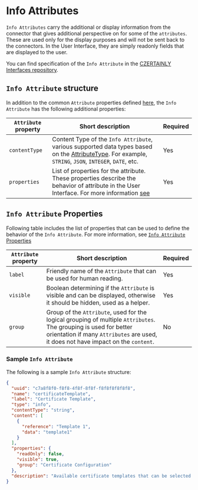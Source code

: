 # Info Attributes

`Info Attributes` carry the additional or display information from the connector that gives additional perspective on for some of the `attributes`. These are used only for the display purposes and will not be sent back to the connectors. In the User Interface, they are simply readonly fields that are displayed to the user. 


You can find specification of the `Info Attribute` in the [CZERTAINLY Interfaces repository](https://github.com/3KeyCompany/CZERTAINLY-Interfaces/blob/develop/src/main/java/com/czertainly/api/model/common/attribute/v2/InfoAttribute.java).

## `Info Attribute` structure

In addition to the common `Attribute` properties defined [here](overview#attributedefinition), the `Info Attribute` has the following additional properties:

| `Attribute` property | Short description                                                                                                                                                                                                                                                                                                       | Required                                      |
| -------------------- | ----------------------------------------------------------------------------------------------------------------------------------------------------------------------------------------------------------------------------------------------------------------------------------------------------------------------- | --------------------------------------------- |
| `contentType`        | Content Type of the `Info Attribute`, various supported data types based on the [AttributeType](https://github.com/3KeyCompany/CZERTAINLY-Interfaces/blob/develop/src/main/java/com/czertainly/api/model/common/attribute/v2/content/AttributeContentType.java). For example, `STRING`, `JSON`, `INTEGER`, `DATE`, etc. | <span class="badge badge--success">Yes</span> |
| `properties`         | List of properties for the attribute. These properties describe the behavior of attribute in the User Interface. For more information [see](#info-attribute-properties)                                                                                                                                                 | <span class="badge badge--success">Yes</span> |

## `Info Attribute` Properties

Following table includes the list of properties that can be used to define the behavior of the `Info Attribute`. For more information, see [`Info Attribute` Properties](https://github.com/3KeyCompany/CZERTAINLY-Interfaces/blob/develop/src/main/java/com/czertainly/api/model/common/attribute/v2/properties/InfoAttributeProperties.java)

| `Attribute` property | Short description                                                                                                                                                                                      | Required                                      |
| -------------------- | ------------------------------------------------------------------------------------------------------------------------------------------------------------------------------------------------------ | --------------------------------------------- |
| `label`              | Friendly name of the `Attribute` that can be used for human reading.                                                                                                                                   | <span class="badge badge--success">Yes</span> |
| `visible`            | Boolean determining if the `Attribute` is visible and can be displayed, otherwise it should be hidden, used as a helper.                                                                               | <span class="badge badge--success">Yes</span> |
| `group`              | Group of the `Attribute`, used for the logical grouping of multiple `Attributes`. The grouping is used for better orientation if many `Attributes` are used, it does not have impact on the `content`. | <span class="badge badge--danger">No</span>   |

### Sample `Info Attribute`

The following is a sample `Info Attribute` structure:

```json
{
  "uuid": "c7a8f8f0-f8f8-4f8f-8f8f-f8f8f8f8f8f8",
  "name": "certificateTemplate",
  "label": "Certificate Template",
  "type": "info",
  "contentType": "string",
  "content": [
    {
      "reference": "Template 1",
      "data": "template1"
    }
  ],
  "properties": {
    "readOnly": false,
    "visible": true,
    "group": "Certificate Configuration"
  },
  "description": "Available certificate templates that can be selected for the certificate request",
}
```